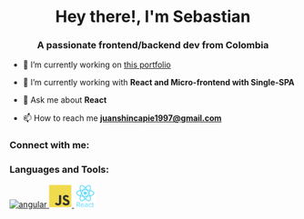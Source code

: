 <h1 align="center">Hey there!, I'm Sebastian</h1>
<h3 align="center">A passionate frontend/backend dev from Colombia</h3>

- 🔭 I’m currently working on [this portfolio](https://github.com/JuanSHincapie/portfolio/)

- 🌱 I’m currently working with **React and Micro-frontend with Single-SPA**

- 💬 Ask me about **React**

- 📫 How to reach me **juanshincapie1997@gmail.com**

<h3 align="left">Connect with me:</h3>
<p align="left">
</p>

<h3 align="left">Languages and Tools:</h3>
<p align="left"> <a href="https://angular.io" target="_blank" rel="noreferrer"> <img src="https://angular.io/assets/images/logos/angular/angular.svg" alt="angular" width="40" height="40"/> </a> <a href="https://developer.mozilla.org/en-US/docs/Web/JavaScript" target="_blank" rel="noreferrer"> <img src="https://raw.githubusercontent.com/devicons/devicon/master/icons/javascript/javascript-original.svg" alt="javascript" width="40" height="40"/> </a> <a href="https://reactjs.org/" target="_blank" rel="noreferrer"> <img src="https://raw.githubusercontent.com/devicons/devicon/master/icons/react/react-original-wordmark.svg" alt="react" width="40" height="40"/> </a> </p>
